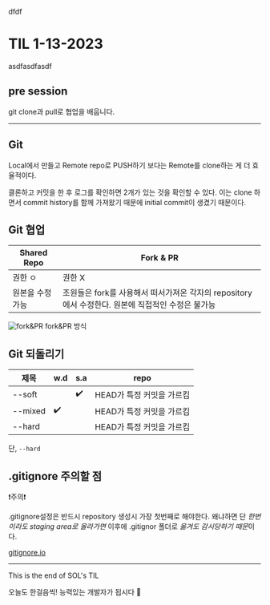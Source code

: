 dfdf

# TIL 1-13-2023

asdfasdfasdf

## pre session

git clone과 pull로 협업을 배웁니다.

----

## Git

Local에서 만들고 Remote repo로 PUSH하기 보다는 Remote를 clone하는 게 더 효율적이다.

클론하고 커밋을 한 후 로그를 확인하면 2개가 있는 것을 확인할 수 있다. 이는 clone 하면서 commit history를 함께 가져왔기 때문에 initial commit이 생겼기 때문이다.

## Git 협업

| Shared Repo | Fork & PR                                                     |
| ----------- | ------------------------------------------------------------- |
| 권한 ㅇ        | 권한 X                                                          |
| 원본을 수정 가능   | 조원들은 fork를 사용해서 떠서가져온 각자의 repository에서 수정한다. 원본에 직접적인 수정은 불가능 |

![fork&PR](C:\Users\S\Downloads\Untitled.png)
fork&PR 방식

## Git 되돌리기

| 제목      | w.d                | s.a                | repo             |
| ------- | ------------------ | ------------------ | ---------------- |
| --soft  |                    | :heavy_check_mark: | HEAD가 특정 커밋을 가르킴 |
| --mixed | :heavy_check_mark: |                    | HEAD가 특정 커밋을 가르킴 |
| --hard  |                    |                    | HEAD가 특정 커밋을 가르킴 |

단, `--hard` 

## .gitignore 주의할 점

❗주의❗

.gitignore설정은 반드시 repository 생성시 가장 첫번째로 해야한다. 왜냐하면 단 *한번이라도 staging area로 올라가면* 이후에 .gitignor 폴더로 *옮겨도 감시당하기 때문*이다.

[gitignore.io](gitignore.io)

---

This is the end of SOL's TIL

오늘도 한걸음씩! 능력있는 개발자가 됩시다 :raising_hand:
